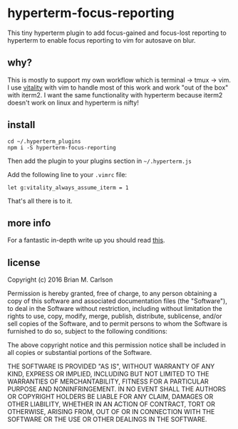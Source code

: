 # hyperterm-focus-reporting

This tiny hyperterm plugin to add focus-gained and focus-lost reporting to hyperterm to enable focus reporting to vim for autosave on blur.

## why?

This is mostly to support my own workflow which is terminal -> tmux -> vim.  I use [vitality](https://github.com/sjl/vitality.vim) with vim to handle most of this work and work "out of the box" with iterm2.  I want the same functionality with hyperterm because iterm2 doesn't work on linux and hyperterm is nifty!

## install

```
cd ~/.hyperterm_plugins
npm i -S hyperterm-focus-reporting
```

Then add the plugin to your plugins section in `~/.hyperterm.js`

Add the following line to your `.vimrc` file:

```
let g:vitality_always_assume_iterm = 1
```

That's all there is to it.

## more info

For a fantastic in-depth write up you should read [this](https://github.com/sjl/vitality.vim/blob/master/doc/vitality.txt).

## license

Copyright (c) 2016 Brian M. Carlson


Permission is hereby granted, free of charge, to any person obtaining a copy of this software and associated documentation files (the "Software"), to deal in the Software without restriction, including without limitation the rights to use, copy, modify, merge, publish, distribute, sublicense, and/or sell copies of the Software, and to permit persons to whom the Software is furnished to do so, subject to the following conditions:

The above copyright notice and this permission notice shall be included in all copies or substantial portions of the Software.

THE SOFTWARE IS PROVIDED "AS IS", WITHOUT WARRANTY OF ANY KIND, EXPRESS OR IMPLIED, INCLUDING BUT NOT LIMITED TO THE WARRANTIES OF MERCHANTABILITY, FITNESS FOR A PARTICULAR PURPOSE AND NONINFRINGEMENT. IN NO EVENT SHALL THE AUTHORS OR COPYRIGHT HOLDERS BE LIABLE FOR ANY CLAIM, DAMAGES OR OTHER LIABILITY, WHETHER IN AN ACTION OF CONTRACT, TORT OR OTHERWISE, ARISING FROM, OUT OF OR IN CONNECTION WITH THE SOFTWARE OR THE USE OR OTHER DEALINGS IN THE SOFTWARE.
